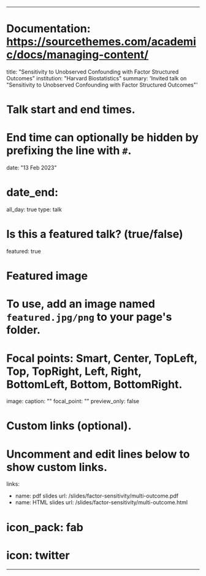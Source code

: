 


---
# Documentation: https://sourcethemes.com/academic/docs/managing-content/
title: "Sensitivity to Unobserved Confounding with Factor Structured Outcomes"
institution: "Harvard Biostatistics"
summary: 'Invited talk on "Sensitivity to Unobserved Confounding with Factor Structured Outcomes"'

# Talk start and end times.
#   End time can optionally be hidden by prefixing the line with `#`.
date: "13 Feb 2023"
# date_end: 
all_day: true
type: talk

# Is this a featured talk? (true/false)
featured: true

# Featured image
# To use, add an image named `featured.jpg/png` to your page's folder. 
# Focal points: Smart, Center, TopLeft, Top, TopRight, Left, Right, BottomLeft, Bottom, BottomRight.
image:
  caption: ""
  focal_point: ""
  preview_only: false

# Custom links (optional).
#   Uncomment and edit lines below to show custom links.
links:
- name: pdf slides
  url: /slides/factor-sensitivity/multi-outcome.pdf
- name: HTML slides
  url: /slides/factor-sensitivity/multi-outcome.html
#  icon_pack: fab
#  icon: twitter

---

